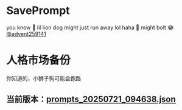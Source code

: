 # SavePrompt
you know 🫠 lil lion dog might just run away lol
haha 🐶 might bolt 😂 [@advent259141](https://github.com/advent259141)

# 人格市场备份
你知道的，小狮子狗可能会跑路

## 当前版本：[prompts_20250721_094638.json](https://github.com/Larch-C/SavePrompt/blob/main/prompts_20250721_094638.json)
